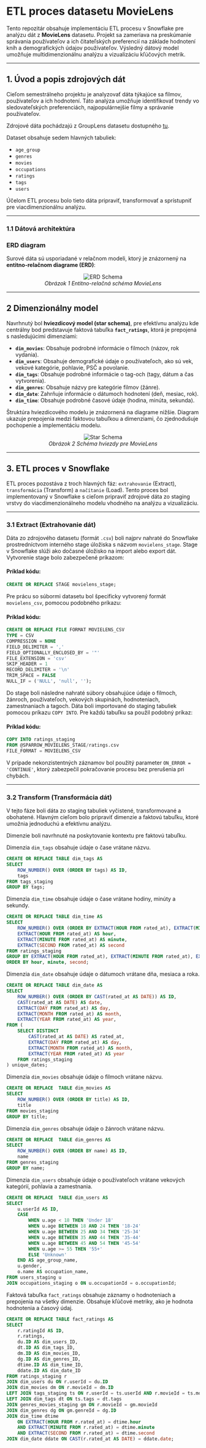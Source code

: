 # **ETL proces datasetu MovieLens**

Tento repozitár obsahuje implementáciu ETL procesu v Snowflake pre analýzu dát z **MovieLens** datasetu. Projekt sa zameriava na preskúmanie správania používateľov a ich čitateľských preferencií na základe hodnotení kníh a demografických údajov používateľov. Výsledný dátový model umožňuje multidimenzionálnu analýzu a vizualizáciu kľúčových metrik.

---
## **1. Úvod a popis zdrojových dát**
Cieľom semestrálneho projektu je analyzovať dáta týkajúce sa filmov, používateľov a ich hodnotení. Táto analýza umožňuje identifikovať trendy vo sledovateľských preferenciách, najpopulárnejšie filmy a správanie používateľov.

Zdrojové dáta pochádzajú z GroupLens datasetu dostupného [tu](https://grouplens.org/datasets/movielens/).

Dataset obsahuje sedem hlavných tabuliek:
- `age_group`
- `genres`
- `movies`
- `occupations`
- `ratings`
- `tags`
- `users`

Účelom ETL procesu bolo tieto dáta pripraviť, transformovať a sprístupniť pre viacdimenzionálnu analýzu.

---
### **1.1 Dátová architektúra**

### **ERD diagram**
Surové dáta sú usporiadané v relačnom modeli, ktorý je znázornený na **entitno-relačnom diagrame (ERD)**:

<p align="center">
  <img src="https://github.com/ErikSkultetyUKF/DT-MovieLens-ETL/blob/main/movielens_erd_schema.png" alt="ERD Schema">
  <br>
  <em>Obrázok 1 Entitno-relačná schéma MovieLens</em>
</p>

---
## **2 Dimenzionálny model**

Navrhnutý bol **hviezdicový model (star schema)**, pre efektívnu analýzu kde centrálny bod predstavuje faktová tabuľka **`fact_ratings`**, ktorá je prepojená s nasledujúcimi dimenziami:
- **`dim_movies`**: Obsahuje podrobné informácie o filmoch (názov, rok vydania).
- **`dim_users`**: Obsahuje demografické údaje o používateľoch, ako sú vek, vekové kategórie, pohlavie, PSČ a povolanie.
- **`dim_tags`**: Obsahuje podrobné informácie o tag-och (tagy, dátum a čas vytvorenia).
- **`dim_genres`**: Obsahuje názvy pre kategórie filmov (žánre).
- **`dim_date`**: Zahrňuje informácie o dátumoch hodnotení (deň, mesiac, rok).
- **`dim_time`**: Obsahuje podrobné časové údaje (hodina, minúta, sekunda).

Štruktúra hviezdicového modelu je znázornená na diagrame nižšie. Diagram ukazuje prepojenia medzi faktovou tabuľkou a dimenziami, čo zjednodušuje pochopenie a implementáciu modelu.

<p align="center">
  <img src="https://github.com/ErikSkultetyUKF/DT-MovieLens-ETL/blob/main/movielens_star_schema.png" alt="Star Schema">
  <br>
  <em>Obrázok 2 Schéma hviezdy pre MovieLens</em>
</p>


---
## **3. ETL proces v Snowflake**
ETL proces pozostáva z troch hlavných fáz: `extrahovanie` (Extract), `transformácia` (Transform) a `načítanie` (Load). Tento proces bol implementovaný v Snowflake s cieľom pripraviť zdrojové dáta zo staging vrstvy do viacdimenzionálneho modelu vhodného na analýzu a vizualizáciu.

---
### **3.1 Extract (Extrahovanie dát)**
Dáta zo zdrojového datasetu (formát `.csv`) boli najprv nahraté do Snowflake prostredníctvom interného stage úložiska s názvom `movielens_stage`. Stage v Snowflake slúži ako dočasné úložisko na import alebo export dát. Vytvorenie stage bolo zabezpečené príkazom:

#### Príklad kódu:

```sql
CREATE OR REPLACE STAGE movielens_stage;
```

Pre prácu so súbormi datasetu bol špecificky vytvorený formát `movielens_csv`, pomocou podobného príkazu: 

#### Príklad kódu:

```sql
CREATE OR REPLACE FILE FORMAT MOVIELENS_CSV
TYPE = CSV
COMPRESSION = NONE
FIELD_DELIMITER = ','
FIELD_OPTIONALLY_ENCLOSED_BY = '"'
FILE_EXTENSION = 'csv'
SKIP_HEADER = 1
RECORD_DELIMITER = '\n'
TRIM_SPACE = FALSE
NULL_IF = ('NULL', 'null', '');
```

Do stage boli následne nahraté súbory obsahujúce údaje o filmoch, žánroch, používateľoch, vekových skupinách, hodnoteniach, zamestnaniach a tagoch. Dáta boli importované do staging tabuliek pomocou príkazu `COPY INTO`. Pre každú tabuľku sa použil podobný príkaz:

#### Príklad kódu:

```sql
COPY INTO ratings_staging
FROM @SPARROW_MOVIELENS_STAGE/ratings.csv
FILE_FORMAT = MOVIELENS_CSV
```

V prípade nekonzistentných záznamov bol použitý parameter `ON_ERROR = 'CONTINUE'`, ktorý zabezpečil pokračovanie procesu bez prerušenia pri chybách.

---
### **3.2 Transform (Transformácia dát)**

V tejto fáze boli dáta zo staging tabuliek vyčistené, transformované a obohatené. Hlavným cieľom bolo pripraviť dimenzie a faktovú tabuľku, ktoré umožnia jednoduchú a efektívnu analýzu.

Dimenzie boli navrhnuté na poskytovanie kontextu pre faktovú tabuľku.

Dimenzia `dim_tags` obsahuje údaje o čase vrátane názvu.

```sql
CREATE OR REPLACE TABLE dim_tags AS
SELECT
    ROW_NUMBER() OVER (ORDER BY tags) AS ID,
    tags
FROM tags_staging
GROUP BY tags;
```

Dimenzia `dim_time` obsahuje údaje o čase vrátane hodiny, minúty a sekundy.

```sql
CREATE OR REPLACE TABLE dim_time AS
SELECT
    ROW_NUMBER() OVER (ORDER BY EXTRACT(HOUR FROM rated_at), EXTRACT(MINUTE FROM rated_at)) AS ID,
    EXTRACT(HOUR FROM rated_at) AS hour,
    EXTRACT(MINUTE FROM rated_at) AS minute,
    EXTRACT(SECOND FROM rated_at) AS second
FROM ratings_staging
GROUP BY EXTRACT(HOUR FROM rated_at), EXTRACT(MINUTE FROM rated_at), EXTRACT(SECOND FROM rated_at)
ORDER BY hour, minute, second;
```

Dimenzia `dim_date` obsahuje údaje o dátumoch vrátane dňa, mesiaca a roka.

```sql
CREATE OR REPLACE TABLE dim_date AS
SELECT
    ROW_NUMBER() OVER (ORDER BY CAST(rated_at AS DATE)) AS ID,
    CAST(rated_at AS DATE) AS date,
    EXTRACT(DAY FROM rated_at) AS day,
    EXTRACT(MONTH FROM rated_at) AS month,
    EXTRACT(YEAR FROM rated_at) AS year,
FROM (
    SELECT DISTINCT
        CAST(rated_at AS DATE) AS rated_at,
        EXTRACT(DAY FROM rated_at) AS day,
        EXTRACT(MONTH FROM rated_at) AS month,
        EXTRACT(YEAR FROM rated_at) AS year
    FROM ratings_staging
) unique_dates;
```

Dimenzia `dim_movies` obsahuje údaje o filmoch vrátane názvu.

```sql
CREATE OR REPLACE  TABLE dim_movies AS
SELECT
    ROW_NUMBER() OVER (ORDER BY title) AS ID,
    title
FROM movies_staging
GROUP BY title;
```

Dimenzia `dim_genres` obsahuje údaje o žánroch vrátane názvu.

```sql
CREATE OR REPLACE  TABLE dim_genres AS
SELECT
    ROW_NUMBER() OVER (ORDER BY name) AS ID,
    name
FROM genres_staging
GROUP BY name;
```

Dimenzia `dim_users` obsahuje údaje o používateľoch vrátane vekových kategórií, pohlavia a zamestnania.

```sql
CREATE OR REPLACE  TABLE dim_users AS
SELECT
    u.userId AS ID,
    CASE 
        WHEN u.age < 18 THEN 'Under 18'
        WHEN u.age BETWEEN 18 AND 24 THEN '18-24'
        WHEN u.age BETWEEN 25 AND 34 THEN '25-34'
        WHEN u.age BETWEEN 35 AND 44 THEN '35-44'
        WHEN u.age BETWEEN 45 AND 54 THEN '45-54'
        WHEN u.age >= 55 THEN '55+'
        ELSE 'Unknown'
    END AS age_group_name,
    u.gender,
    o.name AS occupation_name,
FROM users_staging u
JOIN occupations_staging o ON u.occupationId = o.occupationId;
```

Faktová tabuľka `fact_ratings` obsahuje záznamy o hodnoteniach a prepojenia na všetky dimenzie. Obsahuje kľúčové metriky, ako je hodnota hodnotenia a časový údaj.

```sql
CREATE OR REPLACE TABLE fact_ratings AS
SELECT 
    r.ratingId AS ID,
    r.ratings,
    du.ID AS dim_users_ID,
    dt.ID AS dim_tags_ID,
    dm.ID AS dim_movies_ID,
    dg.ID AS dim_genres_ID,
    dtime.ID AS dim_time_ID,
    ddate.ID AS dim_date_ID
FROM ratings_staging r
JOIN dim_users du ON r.userId = du.ID
JOIN dim_movies dm ON r.movieId = dm.ID
LEFT JOIN tags_staging ts ON r.userId = ts.userId AND r.movieId = ts.movieId
LEFT JOIN dim_tags dt ON ts.tags = dt.tags
JOIN genres_movies_staging gm ON r.movieId = gm.movieId
JOIN dim_genres dg ON gm.genreId = dg.ID
JOIN dim_time dtime 
    ON EXTRACT(HOUR FROM r.rated_at) = dtime.hour
    AND EXTRACT(MINUTE FROM r.rated_at) = dtime.minute
    AND EXTRACT(SECOND FROM r.rated_at) = dtime.second
JOIN dim_date ddate ON CAST(r.rated_at AS DATE) = ddate.date;
```
